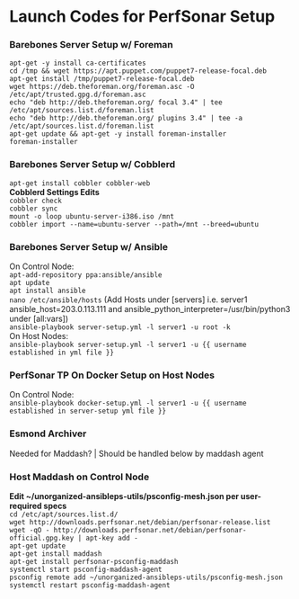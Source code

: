 # Launch Codes for PerfSonar Setup

### Barebones Server Setup w/ Foreman 
`apt-get -y install ca-certificates`<br>
`cd /tmp && wget https://apt.puppet.com/puppet7-release-focal.deb`<br>
`apt-get install /tmp/puppet7-release-focal.deb`<br>
`wget https://deb.theforeman.org/foreman.asc -O /etc/apt/trusted.gpg.d/foreman.asc`<br>
`echo "deb http://deb.theforeman.org/ focal 3.4" | tee /etc/apt/sources.list.d/foreman.list`<br>
`echo "deb http://deb.theforeman.org/ plugins 3.4" | tee -a /etc/apt/sources.list.d/foreman.list`<br>
`apt-get update && apt-get -y install foreman-installer`<br>
`foreman-installer`<br>

### Barebones Server Setup w/ Cobblerd
`apt-get install cobbler cobbler-web`<br>
**Cobblerd Settings Edits**<br>
`cobbler check`<br>
`cobbler sync`<br>
`mount -o loop ubuntu-server-i386.iso /mnt` <br>
`cobbler import --name=ubuntu-server --path=/mnt --breed=ubuntu` <br>

### Barebones Server Setup w/ Ansible
On Control Node:<br>
`apt-add-repository ppa:ansible/ansible`<br>
`apt update`<br>
`apt install ansible`<br>
`nano /etc/ansible/hosts` (Add Hosts under [servers] i.e. server1 ansible_host=203.0.113.111 and ansible_python_interpreter=/usr/bin/python3 under [all:vars])<br>
`ansible-playbook server-setup.yml -l server1 -u root -k`<br>
On Host Nodes:<br>
`ansible-playbook server-setup.yml -l server1 -u {{ username established in yml file }}`<br>

### PerfSonar TP On Docker Setup on Host Nodes
On Control Node:<br>
`ansible-playbook docker-setup.yml -l server1 -u {{ username established in server-setup yml file }}`<br>

### Esmond Archiver
Needed for Maddash? | Should be handled below by maddash agent

### Host Maddash on Control Node
**Edit ~/unorganized-ansibleps-utils/psconfig-mesh.json per user-required specs**<br>
`cd /etc/apt/sources.list.d/`<br>
`wget http://downloads.perfsonar.net/debian/perfsonar-release.list`<br>
`wget -qO - http://downloads.perfsonar.net/debian/perfsonar-official.gpg.key | apt-key add -`<br>
`apt-get update`<br>
`apt-get install maddash`<br>
`apt-get install perfsonar-psconfig-maddash`<br>
`systemctl start psconfig-maddash-agent`<br>
`psconfig remote add ~/unorganized-ansibleps-utils/psconfig-mesh.json`<br>
`systemctl restart psconfig-maddash-agent`<br>
